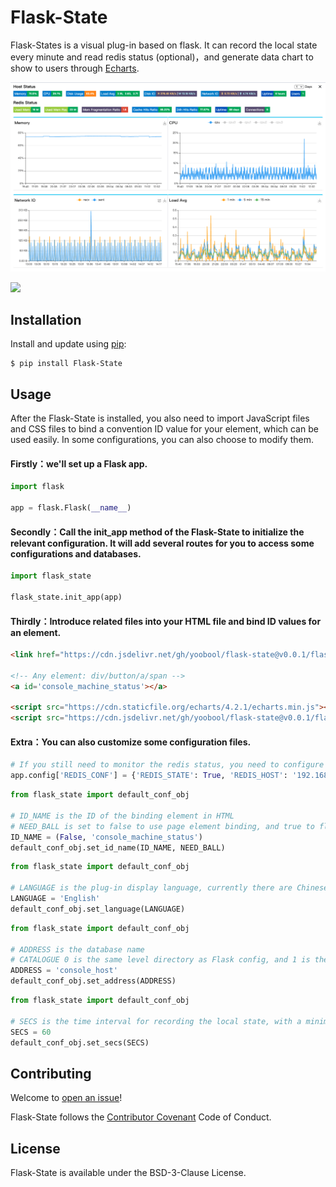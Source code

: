 # Flask-State

Flask-States is a visual plug-in based on flask. It can record the local state every minute and read redis status (optional)，and generate data chart to show to users through [Echarts](https://github.com/apache/incubator-echarts).

![](https://github.com/yoobool/flask-state/blob/master/examples/static/flask_state.png)

[![](https://img.shields.io/badge/license-BSD-green)](https://github.com/yoobool/flask-state/blob/master/LICENSE)



## Installation
Install and update using [pip](https://pip.pypa.io/en/stable/quickstart/):
```
$ pip install Flask-State
```


## Usage

After the Flask-State is installed, you also need to import JavaScript files and CSS files to bind a convention ID value for your element, which can be used easily. In some configurations, you can also choose to modify them.


#### Firstly：we'll set up a Flask app.
```python
import flask

app = flask.Flask(__name__)
```

#### Secondly：Call the init_app method of the Flask-State to initialize the relevant configuration. It will add several routes for you to access some configurations and databases.
```python
import flask_state

flask_state.init_app(app)
```

#### Thirdly：Introduce related files into your HTML file and bind ID values for an element.
```html
<link href="https://cdn.jsdelivr.net/gh/yoobool/flask-state@v0.0.1/flask_state/static/flask_state.css" rel="stylesheet">

<!-- Any element: div/button/a/span -->
<a id='console_machine_status'></a>

<script src="https://cdn.staticfile.org/echarts/4.2.1/echarts.min.js"></script>
<script src="https://cdn.jsdelivr.net/gh/yoobool/flask-state@v0.0.1/flask_state/static/flask_state.js"></script>
```

#### Extra：You can also customize some configuration files.
```python
# If you still need to monitor the redis status, you need to configure your redis status on the Flask app
app.config['REDIS_CONF'] = {'REDIS_STATE': True, 'REDIS_HOST': '192.168.1.2', 'REDIS_PORT':16379, 'REDIS_PASSWORD': 'fish09'}
```

```python
from flask_state import default_conf_obj

# ID_NAME is the ID of the binding element in HTML
# NEED_BALL is set to false to use page element binding, and true to float ball binding
ID_NAME = (False, 'console_machine_status')
default_conf_obj.set_id_name(ID_NAME, NEED_BALL)
```

```python
from flask_state import default_conf_obj

# LANGUAGE is the plug-in display language, currently there are Chinese，English
LANGUAGE = 'English'
default_conf_obj.set_language(LANGUAGE)
```

```python
from flask_state import default_conf_obj

# ADDRESS is the database name
# CATALOGUE 0 is the same level directory as Flask config, and 1 is the superior directory of Flask config
ADDRESS = 'console_host'
default_conf_obj.set_address(ADDRESS)
```

```python
from flask_state import default_conf_obj

# SECS is the time interval for recording the local state, with a minimum interval of 10 seconds
SECS = 60
default_conf_obj.set_secs(SECS)
```



## Contributing
Welcome to [open an issue](https://github.com/yoobool/flask-state/issues/new)!

Flask-State follows the [Contributor Covenant](https://www.contributor-covenant.org/version/1/3/0/code-of-conduct/) Code of Conduct.


## License
Flask-State is available under the BSD-3-Clause License.